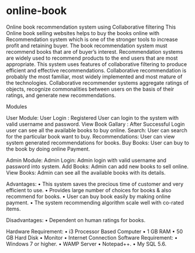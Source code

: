 # online-book
Online book recommendation system using Collaborative filtering
This Online book selling websites helps to buy the books online with Recommendation system which is one of the stronger tools to increase profit and retaining buyer. The book recommendation system must recommend books that are of buyer’s interest. Recommendation systems are widely used to recommend products to the end users that are most appropriate. This system uses features of collaborative filtering to produce efficient and effective recommendations. Collaborative recommendation is probably the most familiar, most widely implemented and most mature of the technologies. Collaborative recommender systems aggregate ratings of objects, recognize commonalities between users on the basis of their ratings, and generate new recommendations.

Modules

User Module:
User Login : Registered User can login to the system with valid username and password.
View Book Gallary : After Successful Login user can see all the available books to buy online.
Search: User can search for the particular book want to buy.
Recommendations:  User can view system generated recommendations for books.
Buy Books: User can buy to the book by doing online Payment.

Admin Module:
Admin Login: Admin login with valid username and password into system.
Add Books: Admin can add new books to sell online.
View Books: Admin can see all the available books with its details.

Advantages:
•	This system saves the precious time of customer and very efficient to use.
•	Provides large number of choices for books & also recommend for books.
•	User can buy book easily by making online payment.
•	The system recommending algorithm scale well with  co-rated items.

Disadvantages:
•	Dependent on human ratings for books.

Hardware Requirement:
•	i3 Processor Based Computer
•	1 GB RAM
•	50 GB Hard Disk
•	Monitor
•	Internet Connection
Software Requirement:
•	Windows 7 or higher.
•	WAMP Server
•	Notepad++.
•	My SQL 5.6.




